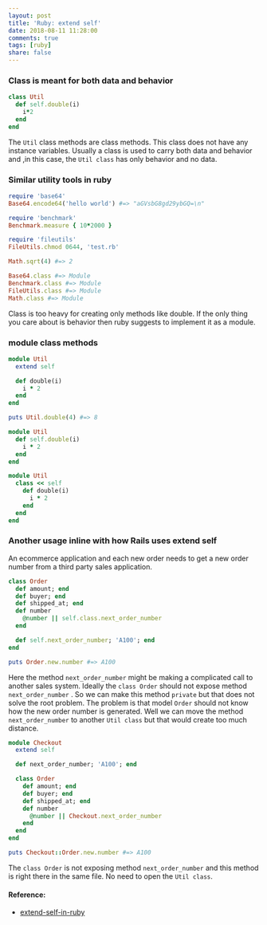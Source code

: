 ```yaml
---
layout: post
title: 'Ruby: extend self'
date: 2018-08-11 11:28:00
comments: true
tags: [ruby]
share: false
---
```


### Class is meant for both data and behavior
```ruby
class Util
  def self.double(i)
    i*2
  end
end
```
The `Util` class methods are class methods. This class does not have any instance variables. Usually a class is used to carry both data and behavior and ,in this case, the `Util class` has only behavior and no data.

### Similar utility tools in ruby
```ruby
require 'base64'
Base64.encode64('hello world') #=> "aGVsbG8gd29ybGQ=\n"

require 'benchmark'
Benchmark.measure { 10*2000 }

require 'fileutils'
FileUtils.chmod 0644, 'test.rb'

Math.sqrt(4) #=> 2

Base64.class #=> Module
Benchmark.class #=> Module
FileUtils.class #=> Module
Math.class #=> Module
```
Class is too heavy for creating only methods like double. If the only thing you care about is behavior then ruby suggests to implement it as a module.

### module class methods
```ruby
module Util
  extend self

  def double(i)
    i * 2
  end
end

puts Util.double(4) #=> 8

module Util
  def self.double(i)
    i * 2
  end
end

module Util
  class << self
    def double(i)
      i * 2
    end
  end
end
```

### Another usage inline with how Rails uses extend self
An ecommerce application and each new order needs to get a new order number from a third party sales application.
```ruby
class Order
  def amount; end
  def buyer; end
  def shipped_at; end
  def number
    @number || self.class.next_order_number
  end

  def self.next_order_number; 'A100'; end
end

puts Order.new.number #=> A100
```
Here the method `next_order_number` might be making a complicated call to another sales system. Ideally the `class Order` should not expose method `next_order_number` . So we can make this method `private` but that does not solve the root problem. The problem is that model `Order` should not know how the new order number is generated. Well we can move the method `next_order_number` to another `Util class` but that would create too much distance.

```ruby
module Checkout
  extend self

  def next_order_number; 'A100'; end

  class Order
    def amount; end
    def buyer; end
    def shipped_at; end
    def number
      @number || Checkout.next_order_number
    end
  end
end

puts Checkout::Order.new.number #=> A100
```

The `class Order` is not exposing method `next_order_number` and this method is right there in the same file. No need to open the `Util class`.

#### Reference:
* [extend-self-in-ruby](https://blog.bigbinary.com/2012/06/28/extend-self-in-ruby.html)
